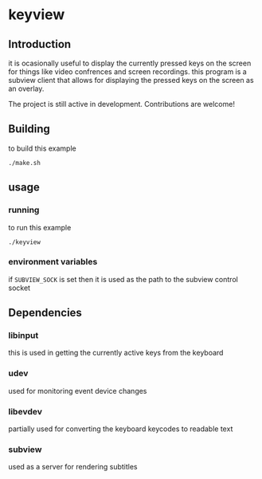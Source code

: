 # keyview

## Introduction
it is ocasionally useful to display the currently pressed keys on the screen for things like video confrences and screen recordings.
this program is a subview client that allows for displaying the pressed keys on the screen as an overlay.

The project is still active in development. Contributions are welcome!

## Building
to build this example
```
./make.sh
```

## usage
### running
to run this example
```
./keyview
```
### environment variables
if `SUBVIEW_SOCK` is set then it is used as the path to the subview control socket

## Dependencies
### libinput
this is used in getting the currently active keys from the keyboard
### udev
used for monitoring event device changes
### libevdev
partially used for converting the keyboard keycodes to readable text
### subview
used as a server for rendering subtitles

